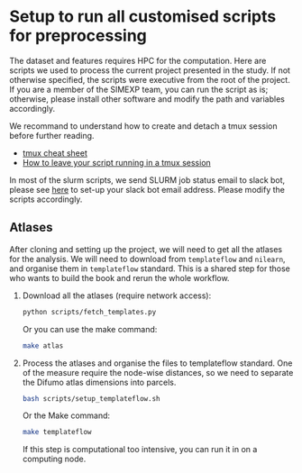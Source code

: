 # Setup to run all customised scripts for preprocessing 

The dataset and features requires HPC for the computation. 
Here are scripts we used to process the current project presented in the study.
If not otherwise specified, the scripts were executive from the root of the project.
If you are a member of the SIMEXP team, you can run the script as is;
otherwise, please install other software and modify the path and variables accordingly. 

We recommand to understand how to create and detach a tmux session before further reading.

- [tmux cheat sheet](https://tmuxcheatsheet.com/)
- [How to leave your script running in a tmux session](https://stackoverflow.com/questions/25331471/tmux-detach-while-running-script)

In most of the slurm scripts, we send SLURM job status email to slack bot, 
please see 
[here](https://simexp-documentation.readthedocs.io/en/latest/alliance_canada/hpc.html?highlight=slack#slurm-notifications-on-slack) 
to set-up your slack bot email address. 
Please modify the scripts accordingly.

## Atlases

After cloning and setting up the project, we will need to get all the atlases for the analysis.
We will need to download from `templateflow` and `nilearn`, and organise them in `templateflow` standard.
This is a shared step for those who wants to build the book and rerun the whole workflow.

1. Download all the atlases (require network access):

    ```bash
    python scripts/fetch_templates.py
    ```
    Or you can use the make command:
    
    ```bash
    make atlas
    ```

2. Process the atlases and organise the files to templateflow standard.
    One of the measure require the node-wise distances, so we need to separate the Difumo atlas dimensions into parcels.

    ```bash
    bash scripts/setup_templateflow.sh
    ```
    Or the Make command:
    
    ```bash
    make templateflow
    ```
    If this step is computational too intensive, you can run it in on a computing node.
